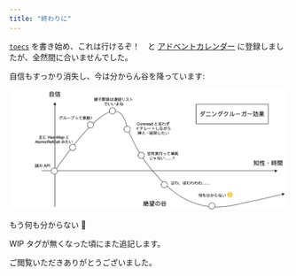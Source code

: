 ```yaml
---
title: "終わりに"
---
```


[`toecs`] を書き始め、これは行けるぞ！　と [アドベントカレンダー][cal] に登録しましたが、全然間に合いませんでした。

自信もすっかり消失し、今は分からん谷を降っています:

[`toecs`]: https://github.com/toyboot4e/toecs
[cal]: https://qiita.com/advent-calendar/2021/rust

![](/images/toecs/dunning-kruger.png)

もう何も分からない 🌝

WIP タグが無くなった頃にまた追記します。

ご閲覧いただきありがとうございました。

